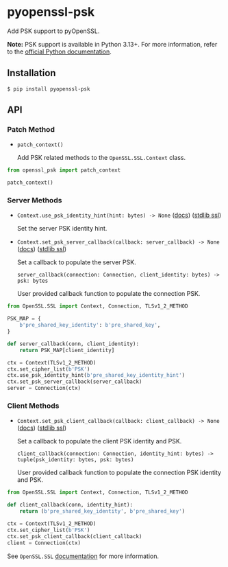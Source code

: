 # pyopenssl-psk

Add PSK support to pyOpenSSL.

**Note:** PSK support is available in Python 3.13+. For more information, refer to the [official Python documentation](https://docs.python.org/3/library/ssl.html).

## Installation

```
$ pip install pyopenssl-psk
```

## API

### Patch Method

- `patch_context()`

  Add PSK related methods to the `OpenSSL.SSL.Context` class.

```python
from openssl_psk import patch_context

patch_context()
```

### Server Methods

- `Context.use_psk_identity_hint(hint: bytes) -> None` ([docs](https://www.openssl.org/docs/manmaster/man3/SSL_CTX_use_psk_identity_hint.html)) ([stdlib ssl](https://docs.python.org/3/library/ssl.html#ssl.SSLContext.use_psk_identity_hint))

  Set the server PSK identity hint.

- `Context.set_psk_server_callback(callback: server_callback) -> None` ([docs](https://www.openssl.org/docs/manmaster/man3/SSL_CTX_set_psk_server_callback.html)) ([stdlib ssl](https://docs.python.org/3/library/ssl.html#ssl.SSLContext.set_psk_server_callback))
  
  Set a callback to populate the server PSK.

  `server_callback(connection: Connection, client_identity: bytes) -> psk: bytes`

  User provided callback function to populate the connection PSK.

```python
from OpenSSL.SSL import Context, Connection, TLSv1_2_METHOD

PSK_MAP = {
    b'pre_shared_key_identity': b'pre_shared_key',
}

def server_callback(conn, client_identity):
    return PSK_MAP[client_identity]

ctx = Context(TLSv1_2_METHOD)
ctx.set_cipher_list(b'PSK')
ctx.use_psk_identity_hint(b'pre_shared_key_identity_hint')
ctx.set_psk_server_callback(server_callback)
server = Connection(ctx)
```

### Client Methods

- `Context.set_psk_client_callback(callback: client_callback) -> None` ([docs](https://www.openssl.org/docs/manmaster/man3/SSL_CTX_set_psk_client_callback.html)) ([stdlib ssl](https://docs.python.org/3/library/ssl.html#ssl.SSLContext.set_psk_client_callback))

  Set a callback to populate the client PSK identity and PSK.
  
  `client_callback(connection: Connection, identity_hint: bytes) -> tuple(psk_identity: bytes, psk: bytes)`

  User provided callback function to populate the connection PSK identity and PSK.

```python
from OpenSSL.SSL import Context, Connection, TLSv1_2_METHOD

def client_callback(conn, identity_hint):
    return (b'pre_shared_key_identity', b'pre_shared_key')

ctx = Context(TLSv1_2_METHOD)
ctx.set_cipher_list(b'PSK')
ctx.set_psk_client_callback(client_callback)
client = Connection(ctx)
```

See `OpenSSL.SSL` [documentation](https://www.pyopenssl.org/en/stable/api/ssl.html) for more information.
